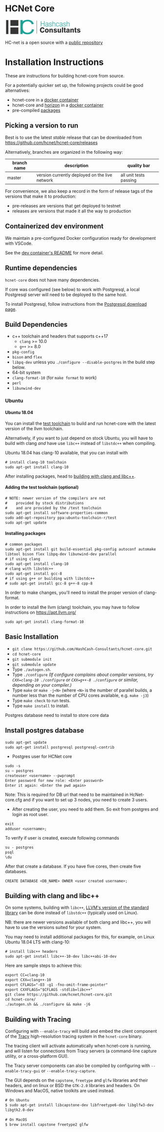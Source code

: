 # HCNet Core

[![HashCash Consultants](https://github.com/HashCash-Consultants/hcnet-core/raw/master/img/hashcash-logo.png)](https://www.hashcashconsultants.com/)

HC-net is a open source with a [public repository](https://github.com/HashCash-Consultants/hcnet-core)

Installation Instructions
==================
These are instructions for building hcnet-core from source.

For a potentially quicker set up, the following projects could be good alternatives:

* hcnet-core in a [docker container](https://github.com/hcnet/docker-hcnet-core)
* hcnet-core and [horizon](https://github.com/hcnet/go/tree/master/services/horizon) in a [docker container](https://github.com/hcnet/docker-hcnet-core-horizon)
* pre-compiled [packages](https://github.com/hcnet/packages)

## Picking a version to run

Best is to use the latest *stable* release that can be downloaded from https://github.com/hcnet/hcnet-core/releases


Alternatively, branches are organized in the following way:

| branch name | description | quality bar |
| ----------- | ----------- | ----------- |
| master      | version currently deployed on the live network | all unit tests passing |

For convenience, we also keep a record in the form of release tags of the
 versions that make it to production:
 * pre-releases are versions that get deployed to testnet
 * releases are versions that made it all the way to production

## Containerized dev environment

We maintain a pre-configured Docker configuration ready for development with VSCode.

See the [dev container's README](.devcontainer/README.md) for more detail.

## Runtime dependencies

`hcnet-core` does not have many dependencies.

If core was configured (see below) to work with Postgresql, a local Postgresql server
 will need to be deployed to the same host.

To install Postgresql, follow instructions from the [Postgresql download page](https://www.postgresql.org/download/).

## Build Dependencies

- c++ toolchain and headers that supports c++17
    - `clang` >= 10.0
    - `g++` >= 8.0
- `pkg-config`
- `bison` and `flex`
- `libpq-dev` unless you `./configure --disable-postgres` in the build step below.
- 64-bit system
- `clang-format-10` (for `make format` to work)
- `perl`
- `libunwind-dev`

### Ubuntu

#### Ubuntu 18.04
You can install the [test toolchain](#adding-the-test-toolchain) to build and run hcnet-core with the latest version of the llvm toolchain.

Alternatively, if you want to just depend on stock Ubuntu, you will have to build with clang *and* have use `libc++` instead of `libstdc++` when compiling.

Ubuntu 18.04 has clang-10 available, that you can install with

    # install clang-10 toolchain
    sudo apt-get install clang-10

After installing packages, head to [building with clang and libc++](#building-with-clang-and-libc).


#### Adding the test toolchain (optional)
    # NOTE: newer version of the compilers are not
    #    provided by stock distributions
    #    and are provided by the /test toolchain
    sudo apt-get install software-properties-common
    sudo add-apt-repository ppa:ubuntu-toolchain-r/test
    sudo apt-get update

#### Installing packages
    # common packages
    sudo apt-get install git build-essential pkg-config autoconf automake libtool bison flex libpq-dev libunwind-dev parallel
    # if using clang
    sudo apt-get install clang-10
    # clang with libstdc++
    sudo apt-get install gcc-8
    # if using g++ or building with libstdc++
    # sudo apt-get install gcc-8 g++-8 cpp-8

In order to make changes, you'll need to install the proper version of clang-format.

In order to install the llvm (clang) toolchain, you may have to follow instructions on https://apt.llvm.org/

    sudo apt-get install clang-format-10




## Basic Installation

- `git clone https://github.com/HashCash-Consultants/hcnet-core.git`
- `cd hcnet-core`
- `git submodule init`
- `git submodule update`
- Type `./autogen.sh`.
- Type `./configure`   *(If configure complains about compiler versions, try `CXX=clang-10 ./configure` or `CXX=g++-8 ./configure` or similar, depending on your compiler.)*
- Type `make` or `make -j<N>` (where `<N>` is the number of parallel builds, a number less than the number of CPU cores available, e.g. `make -j3`)
- Type `make check` to run tests.
- Type `make install` to install.


Postgres database need to install to store core data
## Install postgres database
```
sudo apt-get update
sudo apt-get install postgresql postgresql-contrib
```
- Postgres user for HCNet core
```
sudo -s
su – postgres
createuser <username> --pwprompt
Enter password for new role: <Enter password>
Enter it again: <Enter the pwd again>
```
Note: This is required for DB url that need to be maintained in HcNet-core.cfg and if you want to set up 3 nodes, you need to create 3 users.
- After creating the user, you need to add them. So exit from postgres and login as root user.
```
exit
adduser <username>;
```
To verify if user is created, execute following commands
```
su - postgres
psql
\du
```
After that create a database. If you have five cores, then create five databases.
```
CREATE DATABASE <DB_NAME> OWNER <user created username>;
```

## Building with clang and libc++

On some systems, building with `libc++`, [LLVM's version of the standard library](https://libcxx.llvm.org/) can be done instead of `libstdc++` (typically used on Linux).

NB: there are newer versions available of both clang and libc++, you will have to use the versions suited for your system.

You may need to install additional packages for this, for example, on Linux Ubuntu 18.04 LTS with clang-10:

    # install libc++ headers
    sudo apt-get install libc++-10-dev libc++abi-10-dev

Here are sample steps to achieve this:

    export CC=clang-10
    export CXX=clang++-10
    export CFLAGS="-O3 -g1 -fno-omit-frame-pointer"
    export CXXFLAGS="$CFLAGS -stdlib=libc++"
    git clone https://github.com/hcnet/hcnet-core.git
    cd hcnet-core/
    ./autogen.sh && ./configure && make -j6

## Building with Tracing

Configuring with `--enable-tracy` will build and embed the client component of the [Tracy](https://github.com/wolfpld/tracy) high-resolution tracing system in the `hcnet-core` binary.

The tracing client will activate automatically when hcnet-core is running, and will listen for connections from Tracy servers (a command-line capture utility, or a cross-platform GUI).

The Tracy server components can also be compiled by configuring with `--enable-tracy-gui` or `--enable-tracy-capture`.

The GUI depends on the `capstone`, `freetype` and `glfw` libraries and their headers, and on linux or BSD the `GTK-2.0` libraries and headers. On Windows and MacOS, native toolkits are used instead.


    # On Ubuntu
    $ sudo apt-get install libcapstone-dev libfreetype6-dev libglfw3-dev libgtk2.0-dev

    # On MacOS
    $ brew install capstone freetype2 glfw